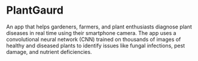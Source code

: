 # PlantGaurd
An app that helps gardeners, farmers, and plant enthusiasts diagnose plant diseases in real time using their smartphone camera. The app uses a convolutional neural network (CNN) trained on thousands of images of healthy and diseased plants to identify issues like fungal infections, pest damage, and nutrient deficiencies.
